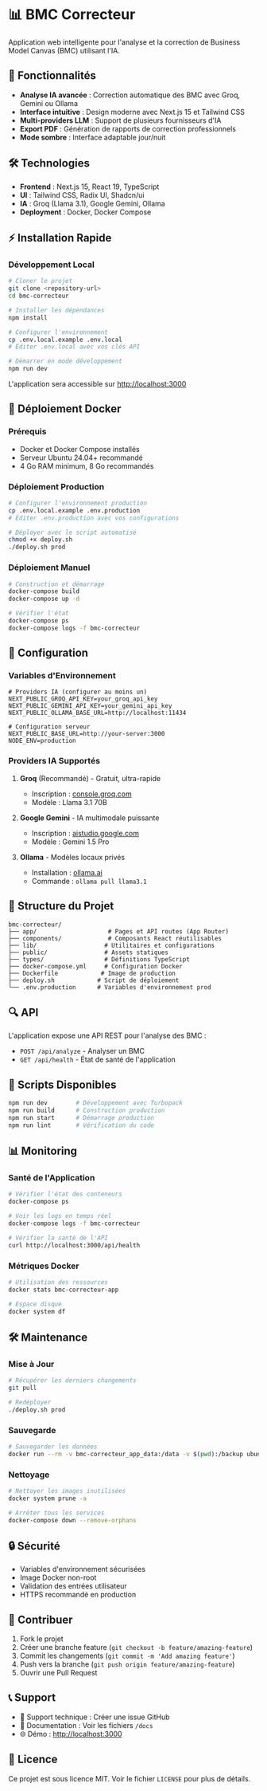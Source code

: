 # 📊 BMC Correcteur

Application web intelligente pour l'analyse et la correction de Business Model Canvas (BMC) utilisant l'IA.

## 🚀 Fonctionnalités

- **Analyse IA avancée** : Correction automatique des BMC avec Groq, Gemini ou Ollama
- **Interface intuitive** : Design moderne avec Next.js 15 et Tailwind CSS
- **Multi-providers LLM** : Support de plusieurs fournisseurs d'IA
- **Export PDF** : Génération de rapports de correction professionnels
- **Mode sombre** : Interface adaptable jour/nuit

## 🛠️ Technologies

- **Frontend** : Next.js 15, React 19, TypeScript
- **UI** : Tailwind CSS, Radix UI, Shadcn/ui
- **IA** : Groq (Llama 3.1), Google Gemini, Ollama
- **Deployment** : Docker, Docker Compose

## ⚡ Installation Rapide

### Développement Local

```bash
# Cloner le projet
git clone <repository-url>
cd bmc-correcteur

# Installer les dépendances
npm install

# Configurer l'environnement
cp .env.local.example .env.local
# Éditer .env.local avec vos clés API

# Démarrer en mode développement
npm run dev
```

L'application sera accessible sur [http://localhost:3000](http://localhost:3000)

## 🐳 Déploiement Docker

### Prérequis
- Docker et Docker Compose installés
- Serveur Ubuntu 24.04+ recommandé
- 4 Go RAM minimum, 8 Go recommandés

### Déploiement Production

```bash
# Configurer l'environnement production
cp .env.local.example .env.production
# Éditer .env.production avec vos configurations

# Déployer avec le script automatisé
chmod +x deploy.sh
./deploy.sh prod
```

### Déploiement Manuel

```bash
# Construction et démarrage
docker-compose build
docker-compose up -d

# Vérifier l'état
docker-compose ps
docker-compose logs -f bmc-correcteur
```

## 🔧 Configuration

### Variables d'Environnement

```env
# Providers IA (configurer au moins un)
NEXT_PUBLIC_GROQ_API_KEY=your_groq_api_key
NEXT_PUBLIC_GEMINI_API_KEY=your_gemini_api_key
NEXT_PUBLIC_OLLAMA_BASE_URL=http://localhost:11434

# Configuration serveur
NEXT_PUBLIC_BASE_URL=http://your-server:3000
NODE_ENV=production
```

### Providers IA Supportés

1. **Groq** (Recommandé) - Gratuit, ultra-rapide
   - Inscription : [console.groq.com](https://console.groq.com/keys)
   - Modèle : Llama 3.1 70B

2. **Google Gemini** - IA multimodale puissante  
   - Inscription : [aistudio.google.com](https://aistudio.google.com/app/apikey)
   - Modèle : Gemini 1.5 Pro

3. **Ollama** - Modèles locaux privés
   - Installation : [ollama.ai](https://ollama.ai/download)
   - Commande : `ollama pull llama3.1`

## 📁 Structure du Projet

```
bmc-correcteur/
├── app/                    # Pages et API routes (App Router)
├── components/             # Composants React réutilisables
├── lib/                   # Utilitaires et configurations
├── public/                # Assets statiques
├── types/                 # Définitions TypeScript
├── docker-compose.yml     # Configuration Docker
├── Dockerfile            # Image de production
├── deploy.sh            # Script de déploiement
└── .env.production      # Variables d'environnement prod
```

## 🔍 API

L'application expose une API REST pour l'analyse des BMC :

- `POST /api/analyze` - Analyser un BMC
- `GET /api/health` - État de santé de l'application

## 🚀 Scripts Disponibles

```bash
npm run dev        # Développement avec Turbopack
npm run build      # Construction production
npm run start      # Démarrage production
npm run lint       # Vérification du code
```

## 📊 Monitoring

### Santé de l'Application
```bash
# Vérifier l'état des conteneurs
docker-compose ps

# Voir les logs en temps réel
docker-compose logs -f bmc-correcteur

# Vérifier la santé de l'API
curl http://localhost:3000/api/health
```

### Métriques Docker
```bash
# Utilisation des ressources
docker stats bmc-correcteur-app

# Espace disque
docker system df
```

## 🛠️ Maintenance

### Mise à Jour

```bash
# Récupérer les derniers changements
git pull

# Redéployer
./deploy.sh prod
```

### Sauvegarde

```bash
# Sauvegarder les données
docker run --rm -v bmc-correcteur_app_data:/data -v $(pwd):/backup ubuntu tar czf /backup/backup.tar.gz /data
```

### Nettoyage

```bash
# Nettoyer les images inutilisées
docker system prune -a

# Arrêter tous les services
docker-compose down --remove-orphans
```

## 🔒 Sécurité

- Variables d'environnement sécurisées
- Image Docker non-root
- Validation des entrées utilisateur
- HTTPS recommandé en production

## 📝 Contribuer

1. Fork le projet
2. Créer une branche feature (`git checkout -b feature/amazing-feature`)
3. Commit les changements (`git commit -m 'Add amazing feature'`)
4. Push vers la branche (`git push origin feature/amazing-feature`)
5. Ouvrir une Pull Request

## 📞 Support

- 📧 Support technique : Créer une issue GitHub
- 📖 Documentation : Voir les fichiers `/docs`
- 🌐 Démo : [http://localhost:3000](http://localhost:3000)

## 📜 Licence

Ce projet est sous licence MIT. Voir le fichier `LICENSE` pour plus de détails.
